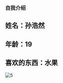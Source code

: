 ### 自我介绍  

## 姓名：孙浩然  

## 年龄：19  

## 喜欢的东西：水果



![5](https://i-f.pximg.net/img-original/img/2020/02/23/00/47/59/79665117_p0.png)
